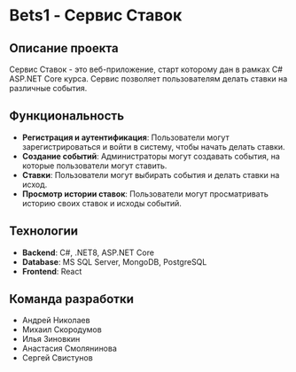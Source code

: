 # Bets1 - Сервис Ставок

## Описание проекта

Сервис Ставок - это веб-приложение, старт которому дан в рамках C# ASP.NET Core курса. Сервис позволяет пользователям делать ставки на различные события.

## Функциональность

- **Регистрация и аутентификация**: Пользователи могут зарегистрироваться и войти в систему, чтобы начать делать ставки.
- **Создание событий**: Администраторы могут создавать события, на которые пользователи могут ставить.
- **Ставки**: Пользователи могут выбирать события и делать ставки на исход.
- **Просмотр истории ставок**: Пользователи могут просматривать историю своих ставок и исходы событий.

## Технологии

- **Backend**: C#, .NET8, ASP.NET Core
- **Database**: MS SQL Server, MongoDB, PostgreSQL
- **Frontend**: React

## Команда разработки

- Андрей Николаев
- Михаил Скородумов
- Илья Зиновкин
- Анастасия Смолянинова
- Сергей Свистунов
